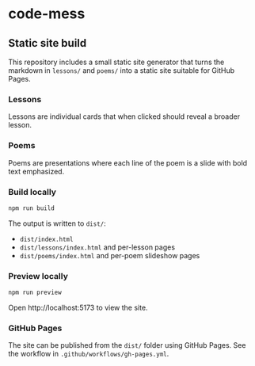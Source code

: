 # code-mess

## Static site build

This repository includes a small static site generator that turns the markdown in `lessons/` and `poems/` into a static site suitable for GitHub Pages.

### Lessons

Lessons are individual cards that when clicked should reveal a broader lesson.

### Poems

Poems are presentations where each line of the poem is a slide with bold text emphasized. 

### Build locally

```bash
npm run build
```

The output is written to `dist/`:

- `dist/index.html`
- `dist/lessons/index.html` and per-lesson pages
- `dist/poems/index.html` and per-poem slideshow pages

### Preview locally

```bash
npm run preview
```

Open http://localhost:5173 to view the site.

### GitHub Pages

The site can be published from the `dist/` folder using GitHub Pages. See the workflow in `.github/workflows/gh-pages.yml`.
